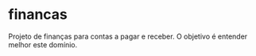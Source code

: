 financas
========

Projeto de finanças para contas a pagar e receber. O objetivo é entender melhor este domínio.
